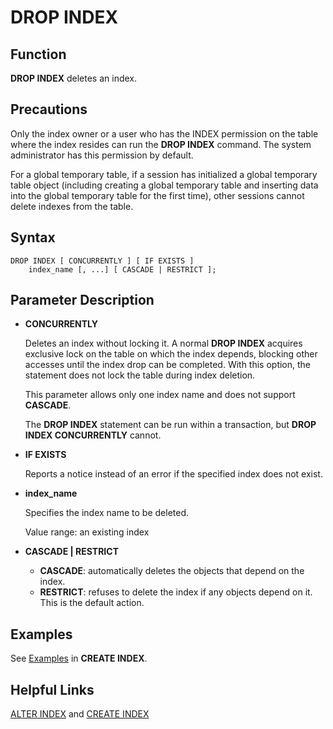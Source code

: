# DROP INDEX<a name="EN-US_TOPIC_0289899909"></a>

## Function<a name="en-us_topic_0283136794_en-us_topic_0237122140_en-us_topic_0059779018_s6e7bed7d44604f749e4ea7043f81b07b"></a>

**DROP INDEX**  deletes an index.

## Precautions<a name="en-us_topic_0283136794_en-us_topic_0237122140_en-us_topic_0059779018_saafc32e8c71d4cb7b7d30678c9e4658d"></a>

Only the index owner or a user who has the INDEX permission on the table where the index resides can run the  **DROP INDEX**  command. The system administrator has this permission by default.

For a global temporary table, if a session has initialized a global temporary table object (including creating a global temporary table and inserting data into the global temporary table for the first time), other sessions cannot delete indexes from the table.

## Syntax<a name="en-us_topic_0283136794_en-us_topic_0237122140_en-us_topic_0059779018_s79208f25fe214e06b6c7f661c030f3d1"></a>

```
DROP INDEX [ CONCURRENTLY ] [ IF EXISTS ] 
    index_name [, ...] [ CASCADE | RESTRICT ];
```

## Parameter Description<a name="en-us_topic_0283136794_en-us_topic_0237122140_en-us_topic_0059779018_s99e6f6efb9f3448f9de8894607958cd3"></a>

-   **CONCURRENTLY**

    Deletes an index without locking it. A normal  **DROP INDEX**  acquires exclusive lock on the table on which the index depends, blocking other accesses until the index drop can be completed. With this option, the statement does not lock the table during index deletion.

    This parameter allows only one index name and does not support  **CASCADE**.

    The  **DROP INDEX**  statement can be run within a transaction, but  **DROP INDEX CONCURRENTLY**  cannot.

-   **IF EXISTS**

    Reports a notice instead of an error if the specified index does not exist.

-   **index\_name**

    Specifies the index name to be deleted.

    Value range: an existing index

-   **CASCADE | RESTRICT**
    -   **CASCADE**: automatically deletes the objects that depend on the index.
    -   **RESTRICT**: refuses to delete the index if any objects depend on it. This is the default action.


## Examples<a name="en-us_topic_0283136794_en-us_topic_0237122140_en-us_topic_0059779018_s95dd4a9a45334e81be4841d86d7a47f1"></a>

See  [Examples](create-index.md#en-us_topic_0283136578_en-us_topic_0237122106_en-us_topic_0059777455_s985289833081489e9d77c485755bd362)  in  **CREATE INDEX**.

## Helpful Links<a name="en-us_topic_0283136794_en-us_topic_0237122140_en-us_topic_0059779018_s299c55b981d1489986df6a6cf27b73d1"></a>

[ALTER INDEX](../SQLReference/alter-index.md)  and  [CREATE INDEX](../SQLReference/create-index.md)
